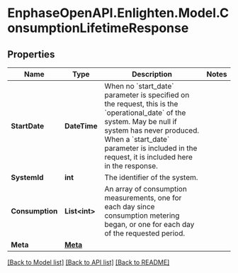 # EnphaseOpenAPI.Enlighten.Model.ConsumptionLifetimeResponse

## Properties

Name | Type | Description | Notes
------------ | ------------- | ------------- | -------------
**StartDate** | **DateTime** | When no &#x60;start_date&#x60; parameter is specified on the request, this is the &#x60;operational_date&#x60; of the system. May be null if system has never produced. When a &#x60;start_date&#x60; parameter is included in the request, it is included here in the response. | 
**SystemId** | **int** | The identifier of the system. | 
**Consumption** | **List&lt;int&gt;** | An array of consumption measurements, one for each day since consumption metering began, or one for each day of the requested period. | 
**Meta** | [**Meta**](Meta.md) |  | 

[[Back to Model list]](../README.md#documentation-for-models) [[Back to API list]](../README.md#documentation-for-api-endpoints) [[Back to README]](../README.md)


